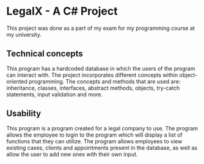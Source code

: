 # LegalX - A C# Project
This project was done as a part of my exam for my programming course at my university.

## Technical concepts
This program has a hardcoded database in which the users of the program can interact with. The project incorporates different concepts within object-oriented programming. The concepts and methods that are used are: inheritance, classes, interfaces, abstract methods, objects, try-catch statements, input validation and more.

## Usability
This program is a program created for a legal company to use. The program allows the employee to login to the program which will display a list of functions that they can utilize. The program allows employees to view existing cases, clients and appointments present in the database, as well as allow the user to add new ones with their own input.